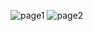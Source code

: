 ![page1](https://github.com/hyderson/workPrepare/assets/80370102/d2019b08-4e83-4561-a8bf-02efe3720767)
![page2](https://github.com/hyderson/workPrepare/assets/80370102/2a3d8618-cc8c-4dee-b198-302a561def93)
